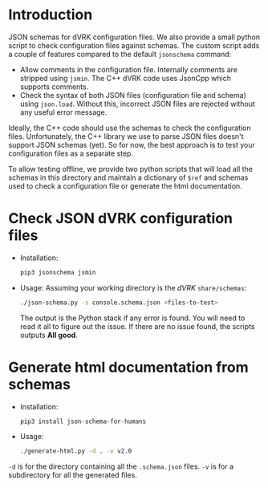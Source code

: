 # Introduction

JSON schemas for dVRK configuration files.  We also provide a small python script to check configuration files against schemas.  The custom script adds a couple of features compared to the default `jsonschema` command:
  * Allow comments in the configuration file.  Internally comments are stripped using `jsmin`.  The C++ dVRK code uses JsonCpp which supports comments.
  * Check the syntax of both JSON files (configuration file and schema) using `json.load`.  Without this, incorrect JSON files are rejected without any useful error message.

Ideally, the C++ code should use the schemas to check the configuration files.  Unfortunately, the C++ library we use to parse JSON files doesn't support JSON schemas (yet).  So for now, the best approach is to test your configuration files as a separate step.

To allow testing offline, we provide two python scripts that will load all the schemas in this directory and maintain a dictionary of `$ref` and schemas used to check a configuration file or generate the html documentation.

# Check JSON dVRK configuration files

* Installation:
    ```sh
  pip3 jsonschema jsmin
  ```

* Usage:
  Assuming your working directory is the *dVRK* `share/schemas`:
    ```sh
  ./json-schema.py -s console.schema.json <files-to-test>
  ```
  The output is the Python stack if any error is found.  You will need to read it all to figure out the issue.  If there are no issue found, the scripts outputs **All good**.


# Generate html documentation from schemas

* Installation:
    ```sh
  pip3 install json-schema-for-humans
  ```

* Usage:
    ```sh
  ./generate-html.py -d . -v v2.0
  ```

`-d` is for the directory containing all the `.schema.json` files.   `-v` is for a subdirectory for all the generated files.
